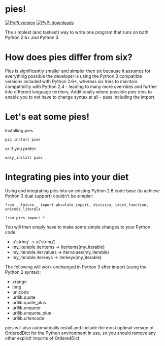 pies!
====================
[![PyPi version](https://pypip.in/v/isort/badge.png)](https://crate.io/packages/isort/)
[![PyPi downloads](https://pypip.in/d/isort/badge.png)](https://crate.io/packages/isort/)

The simplest (and tastiest) way to write one program that runs on both Python 2.6+ and Python 3.


How does pies differ from six?
====================

Pies is significantly smaller and simpler then six because it assumes for
everything possible the developer is using the Python 3 compatible versions included with Python 2.6+,
whereas six tries to maintain compatibility with Python 2.4 -
leading to many more overrides and further into different language territory.
Additionally where possible pies tries to enable you to not have to change syntax at all -
pass including the import.


Let's eat some pies!
======================

Installing pies

    pip install pies

or if you prefer:

    easy_install pies


Integrating pies into your diet
======================

Using and integrating pies into an existing Python 2.6 code base (to achieve Python 3 dual support) couldn't be simpler:

    from __future__ import absolute_import, division, print_function, unicode_literals

    from pies import *

You will then simply have to make some simple changes to your Python code:

- u'string' -> u('string')
- my_iterable.iteritems -> iteritems(my_iterable)
- my_iterable.itervalues -> itervalues(my_iterable)
- my_iterable.iterkeys -> iterkeys(my_iterable)

The following will work unchanged in Python 3 after import (using the Python 2 syntax):

- xrange
- long
- unicode
- urllib.quote
- urllib.quote_plus
- urllib.unquote
- urllib.unquote_plus
- urllib.urlencode

pies will also automatically install and include the most optimal version of OrderedDict for the Python environment
in use, so you should remove any other explicit imports of OrderedDict.
